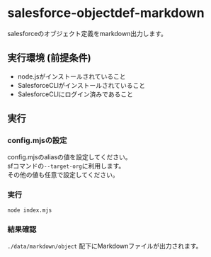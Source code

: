 # salesforce-objectdef-markdown
salesforceのオブジェクト定義をmarkdown出力します。

## 実行環境 (前提条件)
- node.jsがインストールされていること
- SalesforceCLIがインストールされていること
- SalesforceCLIにログイン済みであること

## 実行
### config.mjsの設定
config.mjsのaliasの値を設定してください。  
sfコマンドの`--target-org`に利用します。  
その他の値も任意で設定してください。  

### 実行
```
node index.mjs
```

### 結果確認
`./data/markdown/object` 配下にMarkdownファイルが出力されます。